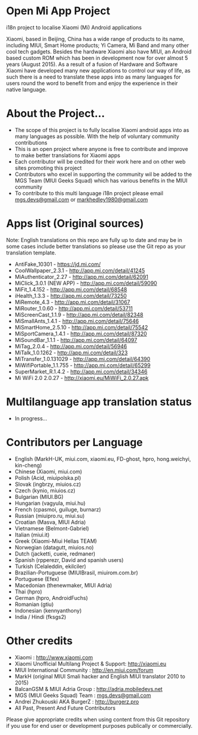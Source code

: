 # Open Mi App Project
i18n project to localise Xiaomi (Mi) Android applications

Xiaomi, based in Beijing, China has a wide range of products to its name, including MIUI, Smart Home products; Yi Camera, Mi Band and many other cool tech gadgets. Besides the hardware Xiaomi also have MIUI, an Android based custom ROM which has been in development now for over almost 5 years (August 2015). As a result of a fusion of Hardware and Software Xiaomi have developed many new applications to control our way of life, as such there is a need to translate these apps into as many languages for users round the word to benefit from and enjoy the experience in their native language.

# About the Project...
- The scope of this project is to fully localise Xiaomi android apps into as many languages as possible. With the help of voluntary community contributions
- This is an open project where anyone is free to contribute and improve to make better translations for Xiaomi apps
- Each contributor will be credited for their work here and on other web sites promoting this project
- Contributors who excel in supporting the community wil be added to the MGS Team (MIUI Geeks Squad) which has various benefits in the MIUI community
- To contribute to this multi language i18n project please email mgs.devs@gmail.com or markhedley1980@gmail.com


# Apps list (Original sources) 

Note: English translations on this repo are fully up to date and may be in some cases include better translations so please use the Git repo as your translation template.

- AntiFake_10301 - https://jd.mi.com/
- CoolWallpaper_2.3.1 - http://app.mi.com/detail/41245
- MiAuthenticator_2.27 - http://app.mi.com/detail/62091
- MiClick_3.0.1 (NEW APP) - http://app.mi.com/detail/59090
- MiFit_1.4.152 - http://app.mi.com/detail/68548
- iHealth_1.3.3 - http://app.mi.com/detail/73250
- MiRemote_4.3 - http://app.mi.com/detail/31067
- MiRouter_1.0.60 - http://app.mi.com/detail/53711
- MiScreenCast_1.1.9 - http://app.mi.com/detail/82348
- MiSmallAnts_1.4.1 - http://app.mi.com/detail/75646
- MiSmartHome_2.5.10 - http://app.mi.com/detail/75542
- MiSportCamera_1.4.1 - http://app.mi.com/detail/87320
- MiSoundBar_1.1.1 - http://app.mi.com/detail/64097
- MiTag_2.0.4 - http://app.mi.com/detail/56946
- MiTalk_1.0.1262 - http://app.mi.com/detail/323
- MiTransfer_1.0.131029 - http://app.mi.com/detail/64390
- MiWifiPortable_1.1.755 - http://app.mi.com/detail/65299
- SuperMarket_R.1.4.2 - http://app.mi.com/detail/34346
- Mi WiFi 2.0 2.0.27 - http://xiaomi.eu/MiWiFi_2.0.27.apk

# Multilanguage app translation status

- In progress...


# Contributors per Language

- English (MarkH-UK, miui.com, xiaomi.eu, FD-ghost, hpro, hong.weichyi, kin-cheng)
- Chinese (Xiaomi, miui.com)
- Polish (Acid, miuipolska.pl)
- Slovak (ingbrzy, miuios.cz)
- Czech (kynio, miuios.cz)
- Bulgarian (MIUI.BG)
- Hungarian (vagyula, miui.hu)
- French (cpasmoi, guiluge, burnarz)
- Russian (miuipro.ru, miui.su)
- Croatian (Masva, MIUI Adria)
- Vietnamese (Belmont-Gabriel)
- Italian (miui.it)
- Greek (Xiaomi-Miui Hellas TEAM)
- Norwegian (datagutt, miuios.no)
- Dutch (jacketti, cueie, redmaner)
- Spanish (rpperezr, David and spanish users)
- Turkish (Celaleddin, ekilciler)
- Brazilian-Portuguese (MIUIBrasil, miuirom.com.br)
- Portuguese (Efex)
- Macedonian (thenewmaker, MIUI Adria)
- Thai (hpro)
- German (hpro, AndroidFuchs)
- Romanian (gtiu)
- Indonesian (kennyanthony)
- India / Hindi (fksgs2)

# Other credits

- Xiaomi : http://www.xiaomi.com
- Xiaomi Unofficial Multilang Project & Support: http://xiaomi.eu
- MIUI International Community : http://en.miui.com/forum
- MarkH (original MIUI Smali hacker and English MIUI translator 2010 to 2015)
- BalcanGSM & MIUI Adria Group : http://adria.mobiledevs.net
- MGS (MIUI Geeks Squad) Team : mgs.devs@gmail.com
- Andrei Zhukouski AKA BurgerZ : http://burgerz.pro
- All Past, Present And Future Contributors

Please give appropriate credits when using content from this Git repository if you use for end user or development purposes publically or commercially.
